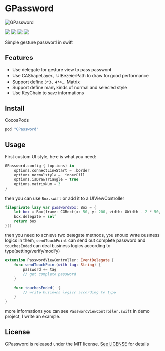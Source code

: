 # GPassword

![GPassword](https://github.com/hackjie/GPassword/blob/master/Resources/GPassword.png)

[![](https://travis-ci.org/hackjie/GPassword.svg?branch=master)](https://travis-ci.org/hackjie/GPassword)
![](https://img.shields.io/badge/language-swift-orange.svg)
![](https://img.shields.io/badge/platform-ios-lightgrey.svg)
![](https://img.shields.io/badge/license-MIT-000000.svg)

Simple gesture password in swift

## Features

* Use delegate for gesture view to pass password
* Use CAShapeLayer、UIBezeierPath to draw for good performance
* Support define `3*3`、`4*4`... Matrix
* Support define many kinds of normal and selected style
* Use KeyChain to save informations

## Install

CocoaPods

```swift
pod "GPassword"
```

## Usage

First custom UI style, here is what you need:

```swift
GPassword.config { (options) in
    options.connectLineStart = .border
    options.normalstyle = .innerFill
    options.isDrawTriangle = true
    options.matrixNum = 3
}
```

then you can use `Box.swift` or add it to a UIViewController

```swift
fileprivate lazy var passwordBox: Box = {
    let box = Box(frame: CGRect(x: 50, y: 200, width: GWidth - 2 * 50, height: 400))
    box.delegate = self
    return box
}()
```

then you need to achieve two delegate methods, you should write business logics in them, `sendTouchPoint` can send out complete password and `touchesEnded` can deal business logics according to type(setting/verify/modify) 

```swift
extension PasswordViewController: EventDelegate {
    func sendTouchPoint(with tag: String) {
        password += tag
        // get complete password
    }
    
    func touchesEnded() {
        // write business logics according to type
    }
}
```

more informations you can see `PasswordViewController.swift` in demo project, I write an example.

## License

GPassword is released under the MIT license. [See LICENSE](https://github.com/hackjie/GPassword/blob/master/LICENSE) for details



